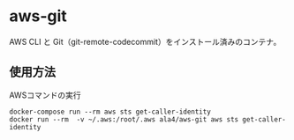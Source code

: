 # aws-git

AWS CLI と Git（git-remote-codecommit）をインストール済みのコンテナ。

## 使用方法

AWSコマンドの実行

```
docker-compose run --rm aws sts get-caller-identity
docker run --rm  -v ~/.aws:/root/.aws ala4/aws-git aws sts get-caller-identity
```
